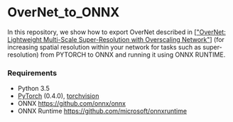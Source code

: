 # OverNet_to_ONNX
In this repository, we show how to export OverNet described in [["OverNet: Lightweight Multi-Scale Super-Resolution with Overscaling Network"](https://openaccess.thecvf.com/content/WACV2021/papers/Behjati_OverNet_Lightweight_Multi-Scale_Super-Resolution_With_Overscaling_Network_WACV_2021_paper.pdf)] (for increasing spatial resolution within your network for tasks such as super-resolution) from PYTORCH to ONNX and running it using ONNX RUNTIME. 

### Requirements
- Python 3.5
- [PyTorch](https://github.com/pytorch/pytorch) (0.4.0), [torchvision](https://github.com/pytorch/vision)
- ONNX <https://github.com/onnx/onnx>
- ONNX Runtime <https://github.com/microsoft/onnxruntime>

